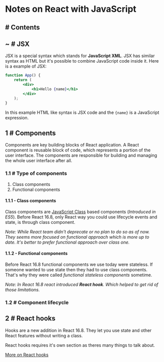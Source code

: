 # Notes on React with JavaScript

## # Contents

## ~ # JSX
JSX is a special syntax which stands for **JavaScript XML**. JSX has similar syntax as HTML but it's possible to combine JavaScript code inside it. Here is a example of JSX:

```jsx
function App() {
    return (
        <div>
            <h1>Hello {name}</h1>
        </div>
    );
}
```

In this example HTML like syntax is JSX code and the `{name}` is a JavaScript expression.

## 1 # Components
Components are key building blocks of React application. A React component is reusable block of code, which represents a portion of the user interface. The components are responsible for building and managing the whole user interface after all.

### 1.1 # Type of components
1. Class components
2. Functional components

#### 1.1.1 - Class components
Class components are [JavaScript Class](https://developer.mozilla.org/en-US/docs/Web/JavaScript/Reference/Classes) based components (*Introduced in ES5*). Before React 16.8, only React way you could use lifecycle events and state, is through class component.

*Note: While React team didn't deprecate or no plan to do so as of now. They seems more focused on functional approach which is more up to date. It's better to prefer functional approach over class one.* 

#### 1.1.2 - Functional components
Before React 16.8 functional components we use today were stateless. If someone wanted to use state then they had to use class components. That's why they were called *functional stateless components* sometime.

*Note: In React 16.8 react introduced **React hook**. Which helped to get rid of those limitations.*

### 1.2 # Component lifecycle

## 2 # React hooks
Hooks are a new addition in React 16.8. They let you use state and other React features without writing a class.

React hooks requires it's own section as theres many things to talk about.

[More on React hooks](docs/hooks.md)
